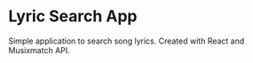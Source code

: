 # Lyric Search App

Simple application to search song lyrics.
Created with React and Musixmatch API.
